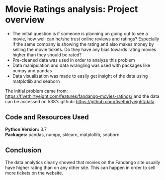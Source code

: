 # Movie Ratings analysis: Project overview
* The initial question is if someone is planning on going out to see a movie, how well can he/she trust online reviews and ratings? Especially if the same company is showing the rating and also makes money by selling the movie tickets. Do they have any bias towards rating movies higher than they should be rated?
* Pre-cleaned data was used in order to analyze this problem
* Data manipulation and data wrangling was used with packages like numpy and pandas
* Data visualization was made to easily get insight of the data using matplotlib and seaborn

The initial problem came from: https://fivethirtyeight.com/features/fandango-movies-ratings/ and the data can be accessed on 538's github: https://github.com/fivethirtyeight/data.

## Code and Resources Used 
**Python Version:** 3.7  
**Packages:** pandas, numpy, sklearn, matplotlib, seaborn

## Conclusion
The data analytics clearly showed that movies on the Fandango site usually have higher rating than on any other site. This can happen in order to sell more tickets on the website.
